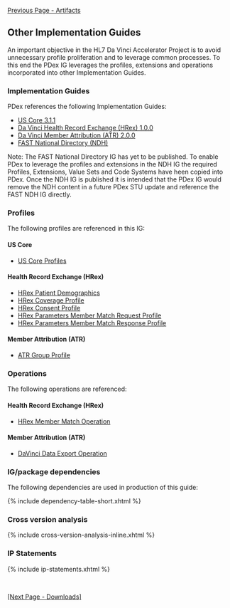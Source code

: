 [Previous Page - Artifacts](artifacts.html)

## Other Implementation Guides

An important objective in the HL7 Da Vinci Accelerator Project is to avoid
unnecessary profile proliferation and to leverage common processes. To this end
the PDex IG leverages the profiles, extensions and operations incorporated into
other Implementation Guides.

### Implementation Guides

PDex references the following Implementation Guides:

- [US Core 3.1.1](http://hl7.org/fhir/us/core/STU3.1.1/)
- [Da Vinci Health Record Exchange (HRex) 1.0.0](http://hl7.org/fhir/us/davinci-hrex/STU1/)
- [Da Vinci Member Attribution (ATR) 2.0.0](http://hl7.org/fhir/us/davinci-atr/2023Jan/)
- [FAST National Directory (NDH)](https://build.fhir.org/ig/HL7/fhir-us-ndh/)

Note: The FAST National Directory IG has yet to be published. To enable PDex to leverage the profiles and extensions in the NDH IG the required Profiles, Extensions, Value Sets and Code Systems have heen copied into PDex. Once the NDH IG is published it is intended that the PDex IG would remove the NDH content in a future PDex STU update and reference the FAST NDH IG directly.


### Profiles

The following profiles are referenced in this IG:

#### US Core

- [US Core Profiles](http://hl7.org/fhir/us/core/STU3.1.1/profiles.html#profiles)

#### Health Record Exchange (HRex)

- [HRex Patient Demographics](http://hl7.org/fhir/us/davinci-hrex/STU1/StructureDefinition-hrex-patient-demographics.html)
- [HRex Coverage Profile](http://hl7.org/fhir/us/davinci-hrex/STU1/StructureDefinition-hrex-coverage.html)
- [HRex Consent Profile](http://hl7.org/fhir/us/davinci-hrex/STU1/StructureDefinition-hrex-consent.html)
- [HRex Parameters Member Match Request Profile](http://hl7.org/fhir/us/davinci-hrex/STU1/StructureDefinition-hrex-parameters-member-match-in.html)
- [HRex Parameters Member Match Response Profile](http://hl7.org/fhir/us/davinci-hrex/STU1/StructureDefinition-hrex-parameters-member-match-out.html)

#### Member Attribution (ATR)

- [ATR Group Profile](http://hl7.org/fhir/us/davinci-atr/2023Jan/StructureDefinition-atr-group.html)

### Operations

The following operations are referenced:

#### Health Record Exchange (HRex)

- [HRex Member Match Operation](http://hl7.org/fhir/us/davinci-hrex/STU1/OperationDefinition-member-match.html)

#### Member Attribution (ATR)

- [DaVinci Data Export Operation](http://hl7.org/fhir/us/davinci-atr/2023Jan/OperationDefinition-davinci-data-export.html)

### IG/package dependencies

The following dependencies are used in production of this guide:

{% include dependency-table-short.xhtml %}

### Cross version analysis

{% include cross-version-analysis-inline.xhtml %}

### IP Statements

{% include ip-statements.xhtml %}

<br/>

<p><a href="Downloads.html">[Next Page - Downloads]</a></p>

